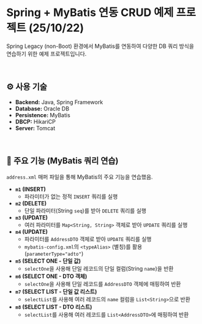 # Spring + MyBatis 연동 CRUD 예제 프로젝트 (25/10/22)

Spring Legacy (non-Boot) 환경에서 MyBatis를 연동하여 다양한 DB 쿼리 방식을 연습하기 위한 예제 프로젝트입니다.

<br>

## ⚙️ 사용 기술
* **Backend:** Java, Spring Framework
* **Database:** Oracle DB
* **Persistence:** MyBatis
* **DBCP:** HikariCP
* **Server:** Tomcat

<br>

## 📌 주요 기능 (MyBatis 쿼리 연습)

`address.xml` 매퍼 파일을 통해 MyBatis의 주요 기능을 연습했음.

* **`m1` (INSERT)**
    * 파라미터가 없는 정적 `INSERT` 쿼리를 실행
* **`m2` (DELETE)**
    * 단일 파라미터(String `seq`)를 받아 `DELETE` 쿼리를 실행
* **`m3` (UPDATE)**
    * 여러 파라미터를 `Map<String, String>` 객체로 받아 `UPDATE` 쿼리를 실행
* **`m4` (UPDATE)**
    * 파라미터를 `AddressDTO` 객체로 받아 `UPDATE` 쿼리를 실행
    * `mybatis-config.xml`의 `<typeAlias>` (별칭)를 활용 (`parameterType="adto"`)
* **`m5` (SELECT ONE - 단일 값)**
    * `selectOne`을 사용해 단일 레코드의 단일 컬럼(String `name`)을 반환
* **`m6` (SELECT ONE - DTO 객체)**
    * `selectOne`을 사용해 단일 레코드를 `AddressDTO` 객체에 매핑하여 반환
* **`m7` (SELECT LIST - 단일 값 리스트)**
    * `selectList`를 사용해 여러 레코드의 `name` 컬럼을 `List<String>`으로 반환
* **`m8` (SELECT LIST - DTO 리스트)**
    * `selectList`를 사용해 여러 레코드를 `List<AddressDTO>`에 매핑하여 반환
